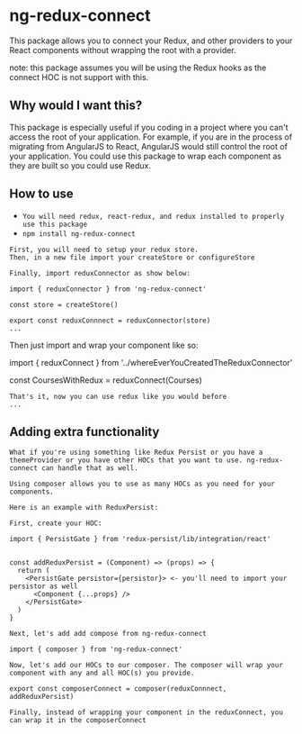 # ng-redux-connect

This package allows you to connect your Redux, and other providers to your React components without wrapping the root with a provider.

note: this package assumes you will be using the Redux hooks as the connect HOC is not support with this.

## Why would I want this?

This package is especially useful if you coding in a project where you can't access the root of your application. For example, if you are in the process of migrating from AngularJS to React, AngularJS would still control the root of your application. You could use this package to wrap each component as they are built so you could use Redux.

## How to use

- `You will need redux, react-redux, and redux installed to properly use this package`
- `npm install ng-redux-connect`

```
First, you will need to setup your redux store.
Then, in a new file import your createStore or configureStore

Finally, import reduxConnector as show below:
```

```
import { reduxConnector } from 'ng-redux-connect'

const store = createStore()

export const reduxConnnect = reduxConnector(store)
...
```

Then just import and wrap your component like so:

import { reduxConnect } from '../whereEverYouCreatedTheReduxConnector'

const CoursesWithRedux = reduxConnect(Courses)

```
That's it, now you can use redux like you would before
...
```

## Adding extra functionality

```
What if you're using something like Redux Persist or you have a themeProvider or you have other HOCs that you want to use. ng-redux-connect can handle that as well.
```

```
Using composer allows you to use as many HOCs as you need for your components.
```

```
Here is an example with ReduxPersist:

```

```
First, create your HOC:

import { PersistGate } from 'redux-persist/lib/integration/react'


const addReduxPersist = (Component) => (props) => {
  return (
    <PersistGate persistor={persistor}> <- you'll need to import your persistor as well
      <Component {...props} />
    </PersistGate>
  )
}

```

```
Next, let's add add compose from ng-redux-connect

import { composer } from 'ng-redux-connect'

```

```
Now, let's add our HOCs to our composer. The composer will wrap your component with any and all HOC(s) you provide.

export const composerConnect = composer(reduxConnnect, addReduxPersist)
```

```
Finally, instead of wrapping your component in the reduxConnect, you can wrap it in the composerConnect
```
